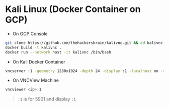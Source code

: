 # Kali Linux (Docker Container on GCP)

- On GCP Console
```bash
git clone https://github.com/thehackersbrain/kalivnc.git && cd kalivnc
docker build -t kalivnc .
docker run --network host -it kalivnc /bin/bash
```

- On Kali Docker Container
```bash
vncserver :1 -geometry 1280x1024 -depth 24 -display :1 -localhost no -xstartup /usr/bin/startxfce4
```

- On VNCView Machine
```bash
vncviewer <ip>:1
```
> `:1` is for 5901 and display `:1`

